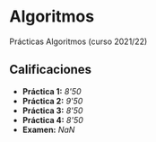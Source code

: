# Algoritmos

Prácticas Algoritmos (curso 2021/22)

## Calificaciones

- **Práctica 1:** *8'50*
- **Práctica 2:** *9'50*
- **Práctica 3:** *8'50*
- **Práctica 4:** *8'50*
- **Examen:** *NaN*
